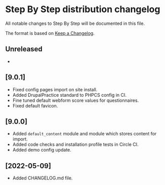 # Step By Step distribution changelog
All notable changes to Step By Step will be documented in this file.

The format is based on [Keep a Changelog](https://keepachangelog.com/en/1.0.0/).

## Unreleased
-

## [9.0.1]
- Fixed config pages import on site install.
- Added DrupalPractice standard to PHPCS config in CI.
- Fine tuned default webform score values for questionnaires.
- Fixed default favicon.

## [9.0.0]
- Added `default_content` module and module which stores content for import.
- Added code checks and installation profile tests in Circle CI.
- Added demo config update.

## [2022-05-09]
- Added CHANGELOG.md file.
